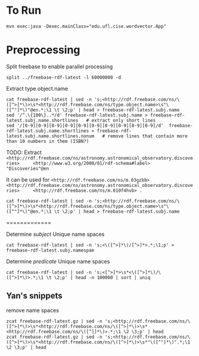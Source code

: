 

# To Run

```
mvn exec:java -Dexec.mainClass="edu.ufl.cise.wordvector.App"
```

# Preprocessing
Split freebase to enable parallel processing
```
split ../freebase-rdf-latest -l 60000000 -d
```

Extract type.object.name 
```
cat freebase-rdf-latest | sed -n 's;<http://rdf.freebase.com/ns/\([^>]*\)>\s*<http://rdf.freebase.com/ns/type.object.name>\s"\([^"]*\)"@en.*;\1 \t \2;p' | head > freebase-rdf-latest.subj.name
sed '/^.\{100\}..*/d' freebase-rdf-latest.subj.name > freebase-rdf-latest.subj.name.shortlines   # extract only short lines
sed '/[0-9][0-9][0-9][0-9][0-9][0-9][0-9][0-9][0-9][0-9]/d'  freebase-rdf-latest.subj.name.shortlines > freebase-rdf-latest.subj.name.shortlines.nonum   # remove lines that contain more than 10 numbers in them (ISBN?)
```

TODO: Extract ```<http://rdf.freebase.com/ns/astronomy.astronomical_observatory.discoveries>     <http://www.w3.org/2000/01/rdf-schema#label>    "Discoveries"@en```

It can be used for ```<http://rdf.freebase.com/ns/m.03gzbb>   <http://rdf.freebase.com/ns/astronomy.astronomical_observatory.discoveries>     <http://rdf.freebase.com/ns/m.010f4hvb> .```
```
cat freebase-rdf-latest | sed -n 's;<http://rdf.freebase.com/ns/\([^>]*\)>\s*<http://rdf.freebase.com/ns/type.object.name>\s"\([^"]*\)"@en.*;\1 \t \2;p' | head > freebase-rdf-latest.subj.name

```

=============


Determine *subject* Unique name spaces
```
cat freebase-rdf-latest | sed -n 's;<\([^>]*\)/[^>]*>.*;\1;p' > freebase-rdf-latest.subj.namespae
```

Determine *predicate* Unique name spaces
```
cat freebase-rdf-latest | sed -n 's;<[^>]*>\s*<\([^>]*\)/\([^>]*\)>.*;\1 \t \2;p' | head -n 100000 | sort | uniq  
```


## Yan's snippets
remove name spaces
```
zcat freebase-rdf-latest.gz | sed -n 's;<http://rdf.freebase.com/ns/\([^>]*\)>\s*<http://rdf.freebase.com/ns/\([^>]*\)>\s*<http://rdf.freebase.com/ns/\([^]]*\)>.*;\1 \2 \3;p' | head
zcat freebase-rdf-latest.gz | sed -n 's;<http://rdf.freebase.com/ns/\([^>]*\)>\s*<http://rdf.freebase.com/ns/\([^>]*\)>\s*"\([^"]*\)".*;\1 \2 \3;p' | head
```

